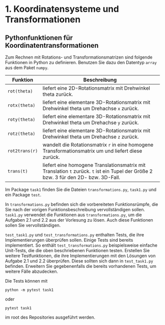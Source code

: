 # 1. Koordinatensysteme und Transformationen
## Pythonfunktionen für Koordinatentransformationen
Zum Rechnen mit Rotations- und Transformationsmatrizen sind folgende Funktionen in Python zu definieren. 
Benutzen Sie dazu den Datentyp `array` aus dem Paket `numpy`.

| Funktion       | Beschreibung                                                                                                                        |
|----------------|-------------------------------------------------------------------------------------------------------------------------------------|
| `rot(theta)`   | liefert eine 2D-Rotationsmatrix mit Drehwinkel theta zurück.                                                                        |
| `rotx(theta)`  | liefert eine elementare 3D-Rotationsmatrix mit Drehwinkel theta um Drehachse `x` zurück.                                            |
| `roty(theta)`  | liefert eine elementare 3D-Rotationsmatrix mit Drehwinkel theta um Drehachse `y` zurück.                                            |
| `rotz(theta)`  | liefert eine elementare 3D-Rotationsmatrix mit Drehwinkel theta um Drehachse `z` zurück.                                            |
| `rot2trans(r)` | wandelt die Rotationsmatrix `r` in eine homogene Transformationsmatrix um und liefert diese zurück.                              |
| `trans(t)`     | liefert eine homogene Translationsmatrix mit Translation `t` zurück. `t` ist ein Tupel der Größe 2 bzw. 3 für den 2D- bzw. 3D-Fall. |

Im Package `task1` finden Sie die Dateien `transformations.py`, `task1.py` und ein Package `test`. 

In `transformations.py` befinden sich die vorbereiteten Funktionsrümpfe, die Sie nach der vorigen Funktionsbeschreibung vervollständigen sollen. 
`task1.py` verwendet die Funktionen aus `transformations.py`, um die Aufgaben 2.1 und 2.2 aus der Vorlesung zu lösen.
Auch diese Funktionen sollen Sie vervollständigen.

`test_task1.py` und `test_transformations.py` enthalten Tests, die ihre Implementierungen überprüfen sollen. 
Einige Tests sind bereits implementiert. 
So enthält `test_transformations.py` beispielsweise einfache Unit-Tests, die die oben beschriebenen Funktionen testen.
Erstellen Sie weitere Testfunktionen, die ihre Implementierungen mit den Lösungen von Aufgabe 2.1 und 2.2 überprüfen.
Diese sollten sich dann in `test_task1.py` befinden.
Erweitern Sie gegebenenfalls die bereits vorhandenen Tests, um weitere Fälle abzudecken.

Die Tests können mit
```
python -m pytest task1
```
oder 
```
pytest task1
```
im root des Repositories ausgeführt werden. 


